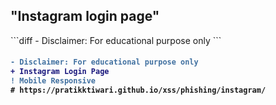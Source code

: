 <h2>"Instagram login page"</h2>
```diff
- Disclaimer: For educational purpose only
```
<h4>

```diff
- Disclaimer: For educational purpose only
+ Instagram Login Page
! Mobile Responsive
# https://pratikktiwari.github.io/xss/phishing/instagram/
```

</h4>
